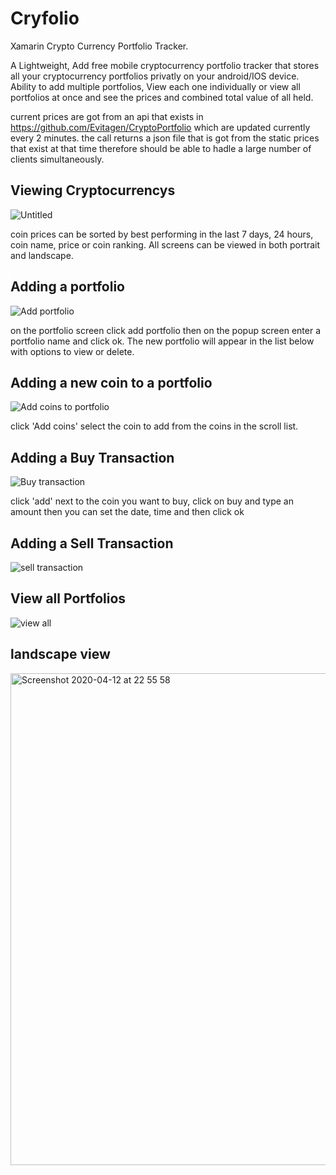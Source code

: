 # Cryfolio
Xamarin Crypto Currency Portfolio Tracker.

A Lightweight, Add free mobile cryptocurrency portfolio tracker that stores all your cryptocurrency portfolios privatly on your android/IOS device. Ability to add multiple portfolios, View each one individually or view all portfolios at once and see the prices and combined total value of all held.

current prices are got from an api that exists in https://github.com/Evitagen/CryptoPortfolio which are updated currently every 2 minutes. the call returns a json file that is got from the static prices that exist at that time therefore should be able to hadle a large number of clients simultaneously.



Viewing Cryptocurrencys
-----------------------

![Untitled](https://user-images.githubusercontent.com/9416798/79139527-61fd6780-7dae-11ea-9039-79ec631da3b7.gif)


coin prices can be sorted by best performing in the last 7 days, 24 hours, coin name, price or coin ranking. All screens can be viewed in both portrait and landscape.



Adding a portfolio
------------------


![Add portfolio](https://user-images.githubusercontent.com/9416798/79142900-2cf41380-7db4-11ea-810c-854ecab767b0.gif)   

on the portfolio screen click add portfolio then on the popup screen enter a portfolio name and click ok. The new portfolio will appear in the list below with options to view or delete.


Adding a new coin to a portfolio
--------------------------------

![Add coins to portfolio](https://user-images.githubusercontent.com/9416798/79144694-49de1600-7db7-11ea-9528-d72b1fbb0b5d.gif)

click 'Add coins' select the coin to add from the coins in the scroll list.


Adding a Buy Transaction
--------------------


![Buy transaction](https://user-images.githubusercontent.com/9416798/79144856-932e6580-7db7-11ea-87e4-8f4789d92bf9.gif)

click 'add' next to the coin you want to buy, click on buy and type an amount then you can set the date, time and then click ok

Adding a Sell Transaction
-------------------------

![sell transaction](https://user-images.githubusercontent.com/9416798/79147277-9af00900-7dbb-11ea-885b-791125fbac0c.gif)


View all Portfolios
-------------------

![view all](https://user-images.githubusercontent.com/9416798/79147335-b4915080-7dbb-11ea-9048-5df7589bc26f.gif)


landscape view
--------------

<img width="787" alt="Screenshot 2020-04-12 at 22 55 58" src="https://user-images.githubusercontent.com/9416798/79080924-d681c900-7d10-11ea-88e6-9779f0520d63.png">


